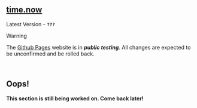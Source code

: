 ## [time.now](https://clocktimenow.github.io/current.time/)

Latest Version - **`???`**

> [!WARNING]
> The [Github Pages](https://clocktimenow.github.io/current.time/) website is in ***public testing***. All changes are expected to be unconfirmed and be rolled back.

<br>

## Oops!
**This section is still being worked on. Come back later!**
